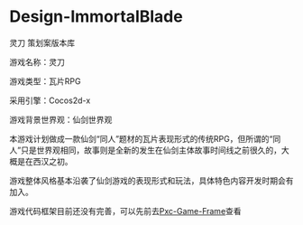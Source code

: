 # Design-ImmortalBlade
灵刀 策划案版本库

游戏名称：灵刀

游戏类型：瓦片RPG

采用引擎：Cocos2d-x

游戏背景世界观：仙剑世界观

本游戏计划做成一款仙剑“同人”题材的瓦片表现形式的传统RPG，但所谓的“同人”只是世界观相同，故事则是全新的发生在仙剑主体故事时间线之前很久的，大概是在西汉之初。

游戏整体风格基本沿袭了仙剑游戏的表现形式和玩法，具体特色内容开发时期会有加入。

游戏代码框架目前还没有完善，可以先前去[Pxc-Game-Frame](https://github.com/litmus4/Pxc-Game-Frame)查看